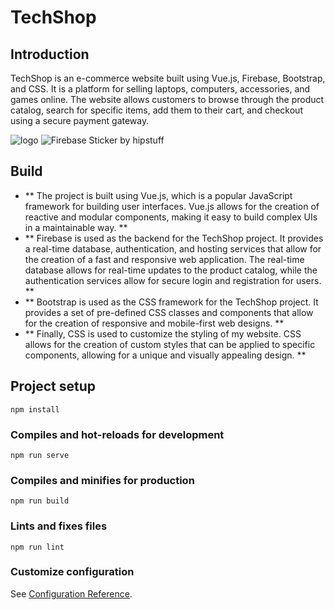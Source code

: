# TechShop

## Introduction 
TechShop is an e-commerce website built using Vue.js, Firebase, Bootstrap, and CSS. It is a platform for selling laptops, computers, accessories, and games online. The website allows customers to browse through the product catalog, search for specific items, add them to their cart, and checkout using a secure payment gateway.


![logo](https://user-images.githubusercontent.com/107917621/224542699-c9e0158c-0298-4d81-850b-79a00f8a45de.png)
![Firebase Sticker by hipstuff](https://user-images.githubusercontent.com/107917621/224542726-3add318b-bb41-4f42-b7a5-fc079c807f5d.jpg)

## Build 
* ** The project is built using Vue.js, which is a popular JavaScript framework for building user interfaces. Vue.js allows for the creation of reactive and modular components, making it easy to build complex UIs in a maintainable way. **
* ** Firebase is used as the backend for the TechShop project. It provides a real-time database, authentication, and hosting services that allow for the creation of a fast and responsive web application. The real-time database allows for real-time updates to the product catalog, while the authentication services allow for secure login and registration for users. **
* ** Bootstrap is used as the CSS framework for the TechShop project. It provides a set of pre-defined CSS classes and components that allow for the creation of responsive and mobile-first web designs. **
* ** Finally, CSS is used to customize the styling of my website. CSS allows for the creation of custom styles that can be applied to specific components, allowing for a unique and visually appealing design. **

## Project setup
```
npm install
```

### Compiles and hot-reloads for development
```
npm run serve
```

### Compiles and minifies for production
```
npm run build
```

### Lints and fixes files
```
npm run lint
```
### Customize configuration
See [Configuration Reference](https://cli.vuejs.org/config/).
